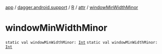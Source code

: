 [app](../../../index.md) / [dagger.android.support](../../index.md) / [R](../index.md) / [attr](index.md) / [windowMinWidthMinor](./window-min-width-minor.md)

# windowMinWidthMinor

`static val windowMinWidthMinor: `[`Int`](https://kotlinlang.org/api/latest/jvm/stdlib/kotlin/-int/index.html)
`static val windowMinWidthMinor: `[`Int`](https://kotlinlang.org/api/latest/jvm/stdlib/kotlin/-int/index.html)